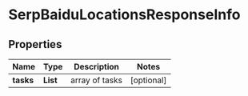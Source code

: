# SerpBaiduLocationsResponseInfo


## Properties

| Name | Type | Description | Notes |
|------------ | ------------- | ------------- | -------------|
**tasks** | **List<SerpBaiduLocationsTaskInfo>** | array of tasks |[optional]|